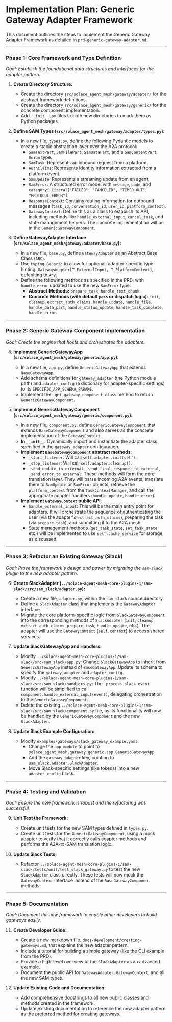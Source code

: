 # Implementation Plan: Generic Gateway Adapter Framework

This document outlines the steps to implement the Generic Gateway Adapter Framework as detailed in `prd-generic-gateway-adapter.md`.

---

### **Phase 1: Core Framework and Type Definition**
*Goal: Establish the foundational data structures and interfaces for the adapter pattern.*

1.  **Create Directory Structure:**
    *   Create the directory `src/solace_agent_mesh/gateway/adapter/` for the abstract framework definitions.
    *   Create the directory `src/solace_agent_mesh/gateway/generic/` for the concrete component implementation.
    *   Add `__init__.py` files to both new directories to mark them as Python packages.

2.  **Define SAM Types (`src/solace_agent_mesh/gateway/adapter/types.py`):**
    *   In a new file, `types.py`, define the following Pydantic models to create a stable abstraction layer over the A2A protocol:
        *   `SamTextPart`, `SamFilePart`, `SamDataPart`, and a `SamContentPart` `Union` type.
        *   `SamTask`: Represents an inbound request from a platform.
        *   `AuthClaims`: Represents identity information extracted from a platform event.
        *   `SamUpdate`: Represents a streaming update from an agent.
        *   `SamError`: A structured error model with `message`, `code`, and `category: Literal["FAILED", "CANCELED", "TIMED_OUT", "PROTOCOL_ERROR"]`.
        *   `ResponseContext`: Contains routing information for outbound messages (`task_id`, `conversation_id`, `user_id`, `platform_context`).
        *   `GatewayContext`: Define this as a class to establish its API, including methods like `handle_external_input`, `cancel_task`, and state management helpers. The concrete implementation will be in the `GenericGatewayComponent`.

3.  **Define GatewayAdapter Interface (`src/solace_agent_mesh/gateway/adapter/base.py`):**
    *   In a new file, `base.py`, define `GatewayAdapter` as an Abstract Base Class (`ABC`).
    *   Use `typing.Generic` to allow for optional, adapter-specific type hinting: `GatewayAdapter[T_ExternalInput, T_PlatformContext]`, defaulting to `Any`.
    *   Define the following methods as specified in the PRD, with `handle_error` updated to use the new `SamError` type:
        *   **Abstract Methods:** `prepare_task`, `handle_text_chunk`.
        *   **Concrete Methods (with default `pass` or dispatch logic):** `init`, `cleanup`, `extract_auth_claims`, `handle_update`, `handle_file`, `handle_data_part`, `handle_status_update`, `handle_task_complete`, `handle_error`.

---

### **Phase 2: Generic Gateway Component Implementation**
*Goal: Create the engine that hosts and orchestrates the adapters.*

4.  **Implement GenericGatewayApp (`src/solace_agent_mesh/gateway/generic/app.py`):**
    *   In a new file, `app.py`, define `GenericGatewayApp` that extends `BaseGatewayApp`.
    *   Add schema definitions for `gateway_adapter` (the Python module path) and `adapter_config` (a dictionary for adapter-specific settings) to its `SPECIFIC_APP_SCHEMA_PARAMS`.
    *   Implement the `_get_gateway_component_class` method to return `GenericGatewayComponent`.

5.  **Implement GenericGatewayComponent (`src/solace_agent_mesh/gateway/generic/component.py`):**
    *   In a new file, `component.py`, define `GenericGatewayComponent` that extends `BaseGatewayComponent` and also serves as the concrete implementation of the `GatewayContext`.
    *   **In `__init__`**: Dynamically import and instantiate the adapter class specified in the `gateway_adapter` configuration.
    *   **Implement `BaseGatewayComponent` abstract methods**:
        *   `_start_listener`: Will call `self.adapter.init(self)`.
        *   `_stop_listener`: Will call `self.adapter.cleanup()`.
        *   `_send_update_to_external`, `_send_final_response_to_external`, `_send_error_to_external`: These methods will form the core translation layer. They will parse incoming A2A events, translate them to `SamUpdate` or `SamError` objects, retrieve the `platform_context` from the `TaskContextManager`, and call the appropriate adapter handlers (`handle_update`, `handle_error`).
    *   **Implement `GatewayContext` public API**:
        *   `handle_external_input`: This will be the main entry point for adapters. It will orchestrate the sequence of authenticating the user (via the adapter's `extract_auth_claims`), preparing the task (via `prepare_task`), and submitting it to the A2A mesh.
        *   State management methods (`get_task_state`, `set_task_state`, etc.) will be implemented to use `self.cache_service` for storage, as discussed.

---

### **Phase 3: Refactor an Existing Gateway (Slack)**
*Goal: Prove the framework's design and power by migrating the `sam-slack` plugin to the new adapter pattern.*

6.  **Create SlackAdapter (`../solace-agent-mesh-core-plugins-1/sam-slack/src/sam_slack/adapter.py`):**
    *   Create a new file, `adapter.py`, within the `sam_slack` source directory.
    *   Define a `SlackAdapter` class that implements the `GatewayAdapter` interface.
    *   Migrate the core platform-specific logic from `SlackGatewayComponent` into the corresponding methods of `SlackAdapter` (`init`, `cleanup`, `extract_auth_claims`, `prepare_task`, `handle_update`, etc.). The adapter will use the `GatewayContext` (`self.context`) to access shared services.

7.  **Update SlackGatewayApp and Handlers:**
    *   Modify `../solace-agent-mesh-core-plugins-1/sam-slack/src/sam_slack/app.py`: Change `SlackGatewayApp` to inherit from `GenericGatewayApp` instead of `BaseGatewayApp`. Update its schema to specify the `gateway_adapter` and `adapter_config`.
    *   Modify `../solace-agent-mesh-core-plugins-1/sam-slack/src/sam_slack/handlers.py`: The `_process_slack_event` function will be simplified to call `component.handle_external_input(event)`, delegating orchestration to the `GenericGatewayComponent`.
    *   Delete the existing `../solace-agent-mesh-core-plugins-1/sam-slack/src/sam_slack/component.py` file, as its functionality will now be handled by the `GenericGatewayComponent` and the new `SlackAdapter`.

8.  **Update Slack Example Configuration:**
    *   Modify `examples/gateways/slack_gateway_example.yaml`:
        *   Change the `app_module` to point to `solace_agent_mesh.gateway.generic.app.GenericGatewayApp`.
        *   Add the `gateway_adapter` key, pointing to `sam_slack.adapter.SlackAdapter`.
        *   Move Slack-specific settings (like tokens) into a new `adapter_config` block.

---

### **Phase 4: Testing and Validation**
*Goal: Ensure the new framework is robust and the refactoring was successful.*

9.  **Unit Test the Framework:**
    *   Create unit tests for the new SAM types defined in `types.py`.
    *   Create unit tests for the `GenericGatewayComponent`, using a mock adapter to verify that it correctly calls adapter methods and performs the A2A-to-SAM translation logic.

10. **Update Slack Tests:**
    *   Refactor `../solace-agent-mesh-core-plugins-1/sam-slack/tests/unit/test_slack_gateway.py` to test the new `SlackAdapter` class directly. These tests will now mock the `GatewayContext` interface instead of the `BaseGatewayComponent` methods.

---

### **Phase 5: Documentation**
*Goal: Document the new framework to enable other developers to build gateways easily.*

11. **Create Developer Guide:**
    *   Create a new markdown file, `docs/development/creating-gateways.md`, that explains the new adapter pattern.
    *   Include a tutorial for building a simple gateway (like the CLI example from the PRD).
    *   Provide a high-level overview of the `SlackAdapter` as an advanced example.
    *   Document the public API for `GatewayAdapter`, `GatewayContext`, and all the new SAM types.

12. **Update Existing Code and Documentation:**
    *   Add comprehensive docstrings to all new public classes and methods created in the framework.
    *   Update existing documentation to reference the new adapter pattern as the preferred method for creating gateways.
